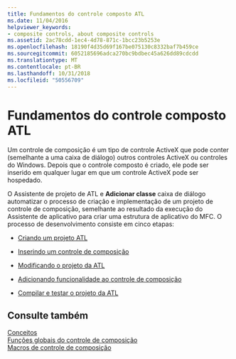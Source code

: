 ```yaml
---
title: Fundamentos do controle composto ATL
ms.date: 11/04/2016
helpviewer_keywords:
- composite controls, about composite controls
ms.assetid: 2ac78cdd-1ec4-4d78-871c-1bcc23b5253e
ms.openlocfilehash: 18190f4d35d69f167be075130c8332baf7b459ce
ms.sourcegitcommit: 6052185696adca270bc9bdbec45a626dd89cdcdd
ms.translationtype: MT
ms.contentlocale: pt-BR
ms.lasthandoff: 10/31/2018
ms.locfileid: "50556709"
---
```

# <a name="atl-composite-control-fundamentals"></a>Fundamentos do controle composto ATL

Um controle de composição é um tipo de controle ActiveX que pode conter (semelhante a uma caixa de diálogo) outros controles ActiveX ou controles do Windows. Depois que o controle composto é criado, ele pode ser inserido em qualquer lugar em que um controle ActiveX pode ser hospedado.

O Assistente de projeto de ATL e **Adicionar classe** caixa de diálogo automatizar o processo de criação e implementação de um projeto de controle de composição, semelhante ao resultado da execução do Assistente de aplicativo para criar uma estrutura de aplicativo do MFC. O processo de desenvolvimento consiste em cinco etapas:

- [Criando um projeto ATL](../atl/reference/creating-an-atl-project.md)

- [Inserindo um controle de composição](../atl/inserting-a-composite-control.md)

- [Modificando o projeto da ATL](../atl/modifying-the-atl-project.md)

- [Adicionando funcionalidade ao controle de composição](../atl/adding-functionality-to-the-composite-control.md)

- [Compilar e testar o projeto da ATL](../atl/building-and-testing-the-atl-project.md)

## <a name="see-also"></a>Consulte também

[Conceitos](../atl/active-template-library-atl-concepts.md)<br/>
[Funções globais do controle de composição](../atl/reference/composite-control-global-functions.md)<br/>
[Macros de controle de composição](../atl/reference/composite-control-macros.md)

